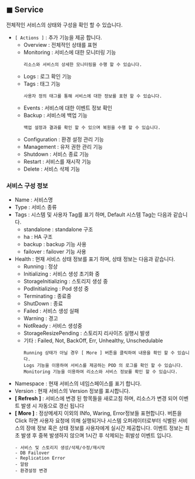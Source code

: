 ## &#9724; Service 
전체적인 서비스의 상태와 구성을 확인 할 수 있습니다.  
+ <code>[ Actions ]</code> : 추가 기능을 제공 합니다.
  - Overview : 전체적인 상태를 표현  
  - Monitoring : 서비스에 대한 모니터링 기능  
    ```
    리소스와 서비스의 상세한 모니터링을 수행 할 수 있습니다.
    ```
  - Logs : 로그 확인 기능  
  - Tags : 태그 기능  
    ```
    사용자 정의 태그를 통해 서비스에 대한 정보를 표현 할 수 있습니다.
    ```
  - Events : 서비스에 대한 이벤트 정보 확인  
  - Backup : 서비스에 백업 기능  
    ```
    백업 설정과 결과를 확인 할 수 있으며 복원을 수행 할 수 있습니다.
    ```
  - Configuration : 환경 설정 관리 기능  
  - Management : 유저 권한 관리 기능
  - Shutdown : 서비스 종료 기능  
  - Restart : 서비스를 재시작 기능  
  - Delete : 서비스 삭제 기능  

### 서비스 구성 정보
+ Name : 서비스명
+ Type : 서비스 종류
+ Tags : 시스템 및 사용자 Tag를 표기 하며, Default 시스템 Tag는 다음과 같습니다.
  - standalone : standalone 구조
  - ha : HA 구조
  - backup : backup 기능 사용
  - failover : failover 기능 사용
+ Health : 현재 서비스 상태 정보를 표기 하며, 상태 정보는 다음과 같습니다.  
  - Running : 정상
  - Initializing : 서비스 생성 초기화 중
  - StorageInitializing : 스토리지 생성 중
  - PodInitializing : Pod 생성 중
  - Terminating : 종료중
  - ShutDown : 종료
  - Failed : 서비스 생성 실패
  - Warning : 경고
  - NotReady : 서비스 생성중
  - StorageResizePending : 스토리지 리사이즈 실행시 발생 
  - 기타 : Failed, Not, BackOff, Err, Unhealthy, Unschedulable  
    ```
    Running 상태가 아닐 경우 [ More ] 버튼을 클릭하여 내용을 확인 할 수 있습니다.
    Logs 기능을 이용하여 서비스를 제공하는 POD 의 로그를 확인 할 수 있습니다.
    Monitoring 기능을 이용하여 리소스와 서비스 정보를 확인 할 수 있습니다.
    ```
+ Namespace : 현재 서비스의 네임스페이스를 표기 합니다.
+ Version : 현재 서비스의 Version 정보를 표시합니다.
+ __[ Refresh ]__ : 서비스에 변경 된 항목들을 새로고침 하며, 리소스가 변경 되어 이벤트 발생 시 자동으로 갱신 됩니다
+ __[ More ]__ : 정상메세지 이외의 INfo, Waring, Error정보들 표현합니다. 버튼을 Click 하면 사용자 요청에 의해 실행되거나 시스템 오퍼레이터로부터 식별된 서비스의 장애 정보 혹은 상태 정보를 사용자에게 실시간 제공합니다. 
이벤트 정보는 최초 발생 후 중복 발생하지 않으며 1시간 후 삭제되는 휘발성 이벤트 입니다.
     ```
  - 서비스 및 스토리지 생성/삭제/수정/재시작
  - DB Failover
  - Replication Error
  - 알람
  - 환경설정 변경
     ```
